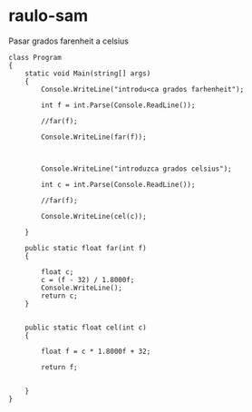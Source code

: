 # raulo-sam
Pasar grados farenheit a celsius

    class Program
    {
        static void Main(string[] args)
        {
            Console.WriteLine("introdu<ca grados farhenheit");

            int f = int.Parse(Console.ReadLine());

            //far(f);

            Console.WriteLine(far(f));



            Console.WriteLine("introduzca grados celsius");

            int c = int.Parse(Console.ReadLine());

            //far(f);

            Console.WriteLine(cel(c));

        }

        public static float far(int f)
        {

            float c;
            c = (f - 32) / 1.8000f;
            Console.WriteLine();
            return c;
        }


        public static float cel(int c)
        {

            float f = c * 1.8000f + 32;

            return f;


        }
    }    
